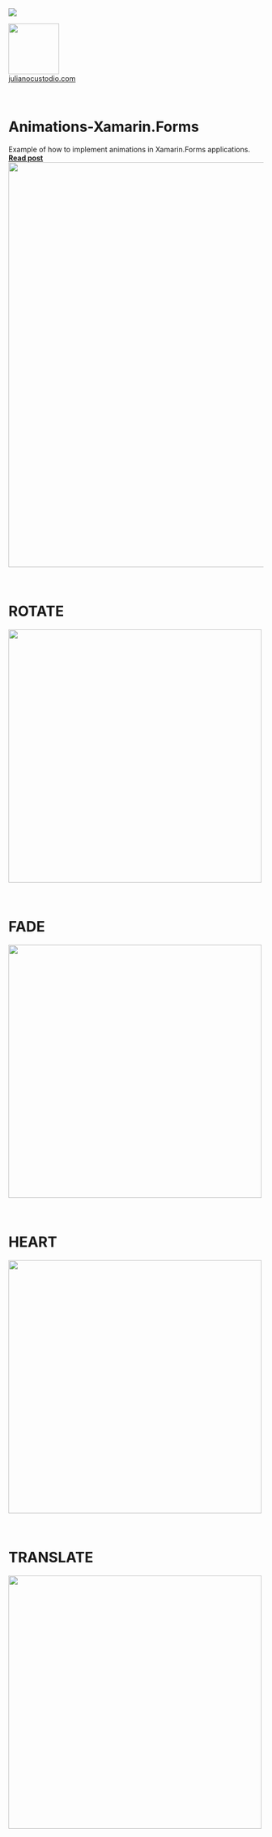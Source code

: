 
<image src="https://camo.githubusercontent.com/f13bbe855abf1e435732ed337f17d7d9e09657ad/68747470733a2f2f63686f6866692e76697375616c73747564696f2e636f6d2f5f617069732f7075626c69632f6275696c642f646566696e6974696f6e732f62396130313732632d303932362d343262382d616632662d3234393533393737336261352f31332f6261646765"/>



  <a href="http://julianocustodio.com" target="_blank"><image width="100px" src="https://julianocustodiosite.files.wordpress.com/2017/02/cropped-logojuliano.png?w=300&h=300&crop=1"/></a>
 <br/><a href="http://julianocustodio.com">julianocustodio.com</a>

 
<br/>


# Animations-Xamarin.Forms
Example of how to implement animations in Xamarin.Forms applications.
<a href="https://julianocustodio.com/animations" target="_blank"><b> Read post</b></a></br> 
<a href="https://julianocustodio.com/animations">
<image width="800px" src="https://julianocustodiosite.files.wordpress.com/2018/06/wallzoom1.png?w=768"/></a>

<br/>


# ROTATE
<p>
  <image height="500px"src="https://julianocustodiosite.files.wordpress.com/2018/06/ezgif-com-video-to-gif-11.gif?w=400&h=633"/>  
</p><br/>

# FADE
<p>
  <image height="500px"src="https://julianocustodiosite.files.wordpress.com/2018/06/ezgif-com-video-to-gif-2.gif?w=400&h=633"/>  
</p><br/>

# HEART
<p>
  <image height="500px"src="https://julianocustodiosite.files.wordpress.com/2018/06/ezgif-com-video-to-gif-3.gif?w=400&h=633"/>  
</p><br/>

# TRANSLATE
<p>
  <image height="500px"src="https://julianocustodiosite.files.wordpress.com/2018/06/ezgif-com-video-to-gif-4.gif?w=400&h=633"/>  
</p><br/>






